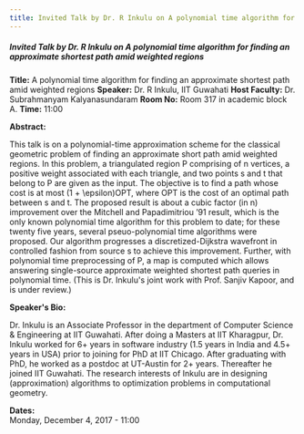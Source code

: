 ```yaml
---
title: Invited Talk by Dr. R Inkulu on A polynomial time algorithm for finding an approximate shortest path amid weighted regions
---
```

##### **Invited Talk by Dr. R Inkulu on A polynomial time algorithm for finding an approximate shortest path amid weighted regions**
**Title:** A polynomial time algorithm for finding an approximate shortest path amid weighted regions
**Speaker:** Dr. R Inkulu, IIT Guwahati
**Host Faculty:**  Dr. Subrahmanyam Kalyanasundaram
**Room No:** Room 317 in academic block A.
**Time:** 11:00
 
**Abstract:**

This talk is on a polynomial-time approximation scheme for the classical geometric problem of finding an approximate short path amid weighted regions.  In this problem, a triangulated region P comprising of n vertices, a positive weight associated with each triangle, and two points s and t that belong to P are given as the input.  The objective is to find a path whose cost is at most (1 + \epsilon)OPT, where OPT is the cost of an optimal path between s and t.  The proposed result is about a cubic factor (in n) improvement over the Mitchell and Papadimitriou ’91 result, which is the only known polynomial time algorithm for this problem to date; for these twenty five years, several pseuo-polynomial time algorithms were proposed.  Our algorithm progresses a discretized-Dijkstra wavefront in controlled fashion from source s to achieve this improvement.  Further, with polynomial time preprocessing of P, a map is computed which allows answering single-source approximate weighted shortest path queries in polynomial time. (This is Dr. Inkulu's joint work with Prof. Sanjiv Kapoor, and is under review.)

**Speaker's Bio:**

Dr. Inkulu is an Associate Professor in the department of Computer Science & Engineering at IIT Guwahati.  After doing a Masters at IIT Kharagpur, Dr. Inkulu worked for 6+ years in software industry (1.5 years in India and 4.5+ years in USA) prior to joining for PhD at IIT Chicago.  After graduating with PhD, he worked as a postdoc at UT-Austin for 2+ years.  Thereafter he joined IIT Guwahati.  The research interests of Inkulu are in designing (approximation) algorithms to optimization problems in computational geometry.

**Dates:**  
Monday, December 4, 2017 - 11:00